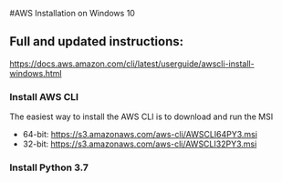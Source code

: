 #AWS Installation on Windows 10

## Full and updated instructions: 
https://docs.aws.amazon.com/cli/latest/userguide/awscli-install-windows.html

### Install AWS CLI
The easiest way to install the AWS CLI is to download and run the MSI
- 64-bit: https://s3.amazonaws.com/aws-cli/AWSCLI64PY3.msi
- 32-bit: https://s3.amazonaws.com/aws-cli/AWSCLI32PY3.msi

### Install Python 3.7
